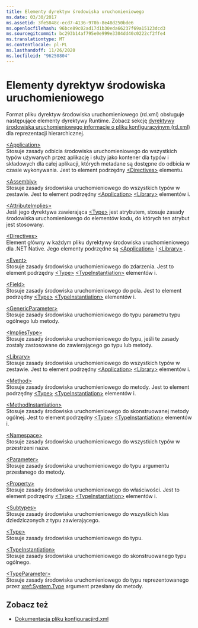 ```yaml
---
title: Elementy dyrektyw środowiska uruchomieniowego
ms.date: 03/30/2017
ms.assetid: 3fe5848c-ecd7-4136-970b-8e48d250bde6
ms.openlocfilehash: 96bce89c02ad17d1b30eda66237f69a15123dcd3
ms.sourcegitcommit: bc293b14af795e0e999e3304dd40c0222cf2ffe4
ms.translationtype: MT
ms.contentlocale: pl-PL
ms.lasthandoff: 11/26/2020
ms.locfileid: "96250804"
---
```

# <a name="runtime-directive-elements"></a>Elementy dyrektyw środowiska uruchomieniowego

Format pliku dyrektyw środowiska uruchomieniowego (rd.xml) obsługuje następujące elementy dyrektywy Runtime. Zobacz sekcję [dyrektywy środowiska uruchomieniowego informacje o pliku konfiguracyjnym (rd.xml)](runtime-directives-rd-xml-configuration-file-reference.md) dla reprezentacji hierarchicznej.  
  
 [\<Application>](application-element-net-native.md)  
 Stosuje zasady odbicia środowiska uruchomieniowego do wszystkich typów używanych przez aplikację i służy jako kontener dla typów i składowych dla całej aplikacji, których metadane są dostępne do odbicia w czasie wykonywania. Jest to element podrzędny [\<Directives>](directives-element-net-native.md) elementu.  
  
 [\<Assembly>](assembly-element-net-native.md)  
 Stosuje zasady środowiska uruchomieniowego do wszystkich typów w zestawie. Jest to element podrzędny [\<Application>](application-element-net-native.md) [\<Library>](library-element-net-native.md) elementów i.  
  
 [\<AttributeImplies>](attributeimplies-element-net-native.md)  
 Jeśli jego dyrektywa zawierająca [\<Type>](type-element-net-native.md) jest atrybutem, stosuje zasady środowiska uruchomieniowego do elementów kodu, do których ten atrybut jest stosowany.  
  
 [\<Directives>](directives-element-net-native.md)  
 Element główny w każdym pliku dyrektywy środowiska uruchomieniowego dla .NET Native. Jego elementy podrzędne są [\<Application>](application-element-net-native.md) i [\<Library>](library-element-net-native.md) .  
  
 [\<Event>](event-element-net-native.md)  
 Stosuje zasady środowiska uruchomieniowego do zdarzenia. Jest to element podrzędny [\<Type>](type-element-net-native.md) [\<TypeInstantiation>](typeinstantiation-element-net-native.md) elementów i.  
  
 [\<Field>](field-element-net-native.md)  
 Stosuje zasady środowiska uruchomieniowego do pola. Jest to element podrzędny [\<Type>](type-element-net-native.md) [\<TypeInstantiation>](typeinstantiation-element-net-native.md) elementów i.  
  
 [\<GenericParameter>](genericparameter-element-net-native.md)  
 Stosuje zasady środowiska uruchomieniowego do typu parametru typu ogólnego lub metody.  
  
 [\<ImpliesType>](impliestype-element-net-native.md)  
 Stosuje zasady środowiska uruchomieniowego do typu, jeśli te zasady zostały zastosowane do zawierającego go typu lub metody.  
  
 [\<Library>](library-element-net-native.md)  
 Stosuje zasady środowiska uruchomieniowego do wszystkich typów w zestawie. Jest to element podrzędny [\<Application>](application-element-net-native.md) [\<Library>](library-element-net-native.md) elementów i.  
  
 [\<Method>](method-element-net-native.md)  
 Stosuje zasady środowiska uruchomieniowego do metody. Jest to element podrzędny [\<Type>](type-element-net-native.md) [\<TypeInstantiation>](typeinstantiation-element-net-native.md) elementów i.  
  
 [\<MethodInstantiation>](methodinstantiation-element-net-native.md)  
 Stosuje zasady środowiska uruchomieniowego do skonstruowanej metody ogólnej. Jest to element podrzędny [\<Type>](type-element-net-native.md) [\<TypeInstantiation>](typeinstantiation-element-net-native.md) elementów i.  
  
 [\<Namespace>](namespace-element-net-native.md)  
 Stosuje zasady środowiska uruchomieniowego do wszystkich typów w przestrzeni nazw.  
  
 [\<Parameter>](parameter-element-net-native.md)  
 Stosuje zasady środowiska uruchomieniowego do typu argumentu przesłanego do metody.  
  
 [\<Property>](property-element-net-native.md)  
 Stosuje zasady środowiska uruchomieniowego do właściwości. Jest to element podrzędny [\<Type>](type-element-net-native.md) [\<TypeInstantiation>](typeinstantiation-element-net-native.md) elementów i.  
  
 [\<Subtypes>](subtypes-element-net-native.md)  
 Stosuje zasady środowiska uruchomieniowego do wszystkich klas dziedziczonych z typu zawierającego.  
  
 [\<Type>](type-element-net-native.md)  
 Stosuje zasady środowiska uruchomieniowego do typu.  
  
 [\<TypeInstantiation>](typeinstantiation-element-net-native.md)  
 Stosuje zasady środowiska uruchomieniowego do skonstruowanego typu ogólnego.  
  
 [\<TypeParameter>](typeparameter-element-net-native.md)  
 Stosuje zasady środowiska uruchomieniowego do typu reprezentowanego przez <xref:System.Type> argument przesłany do metody.  
  
## <a name="see-also"></a>Zobacz też

- [ Dokumentacja pliku konfiguracjird.xml](runtime-directives-rd-xml-configuration-file-reference.md)
